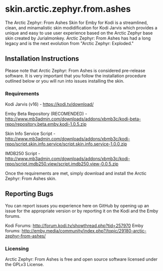 # skin.arctic.zephyr.from.ashes
The Arctic Zephyr: From Ashes Skin for Emby for Kodi is a streamlined, clean, and minamalistic skin modidification for Kodi Jarvis which provides a unique and easy to use user experience based on the Arctic Zephyr base skin created by Jurialmonkey. Arctic Zephyr: From Ashes has had a long legacy and is the next evolution from "Arctic Zephyr: Exploded."

## Installation Instructions
Please note that Arctic Zephyr: From Ashes is considered pre-release software. It is very important that you follow the installation procedure outlined below or you will run into issues installing the skin.

### Requirements
Kodi Jarvis (v16) - https://kodi.tv/download/

Emby Beta Repository (RECOMENDED) - http://www.mb3admin.com/downloads/addons/xbmb3c/kodi-beta-repo/repository.beta.emby.kodi-1.0.5.zip

Skin Info Service Script - http://www.mb3admin.com/downloads/addons/xbmb3c/kodi-repo/script.skin.info.service/script.skin.info.service-1.0.0.zip

IMDB250 Script - http://www.mb3admin.com/downloads/addons/xbmb3c/kodi-repo/script.imdb250.view/script.imdb250.view-0.0.5.zip

Once the requirements are met, simply download and install the Arctic Zephyr: From Ashes skin.

## Reporting Bugs
You can report issues you experience here on GitHub by opening up an issue for the appropriate version or by reporting it on the Kodi and the Emby forums.

Kodi Forums: http://forum.kodi.tv/showthread.php?tid=257970
Emby forums: http://emby.media/community/index.php?/topic/29180-arctic-zephyr-from-ashes/

### Licensing
Arctic Zephyr: From Ashes is free and open source software licensed under the GPLv3 License.

